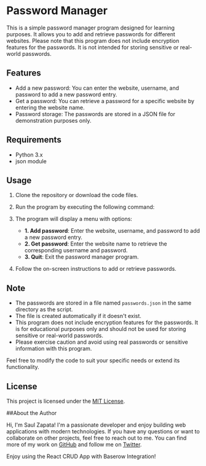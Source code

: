 # Password Manager

This is a simple password manager program designed for learning purposes. It allows you to add and retrieve passwords for different websites. Please note that this program does not include encryption features for the passwords. It is not intended for storing sensitive or real-world passwords.

## Features

- Add a new password: You can enter the website, username, and password to add a new password entry.
- Get a password: You can retrieve a password for a specific website by entering the website name.
- Password storage: The passwords are stored in a JSON file for demonstration purposes only.

## Requirements

- Python 3.x
- json module

## Usage

1. Clone the repository or download the code files.
2. Run the program by executing the following command:

3. The program will display a menu with options:

   - **1. Add password**: Enter the website, username, and password to add a new password entry.
   - **2. Get password**: Enter the website name to retrieve the corresponding username and password.
   - **3. Quit**: Exit the password manager program.

4. Follow the on-screen instructions to add or retrieve passwords.

## Note

- The passwords are stored in a file named `passwords.json` in the same directory as the script.
- The file is created automatically if it doesn't exist.
- This program does not include encryption features for the passwords. It is for educational purposes only and should not be used for storing sensitive or real-world passwords.
- Please exercise caution and avoid using real passwords or sensitive information with this program.

Feel free to modify the code to suit your specific needs or extend its functionality.

## License

This project is licensed under the [MIT License](LICENSE).

##About the Author

Hi, I'm Saul Zapata! I'm a passionate developer and enjoy building web applications with modern technologies. If you have any questions or want to collaborate on other projects, feel free to reach out to me. You can find more of my work on [GitHub](https://github.com/iamSaulZapata) and follow me on [Twitter](https://twitter.com/iamSaulZapata).

Enjoy using the React CRUD App with Baserow Integration!
